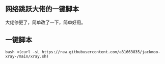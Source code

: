 ## 网络跳跃大佬的一键脚本

大佬停更了，简单改了一下，简单好用。

## 一键脚本


`bash <(curl -sL https://raw.githubusercontent.com/a31663835/jackmoo-xray-/main/xray.sh)`










